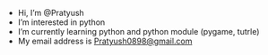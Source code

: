 - Hi, I’m @Pratyush
- I’m interested in python
- I’m currently learning python and python module (pygame, tutrle) 
- My email address is Pratyush0898@gmail.com
